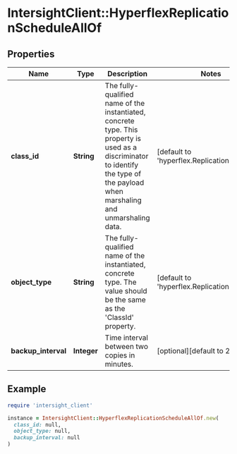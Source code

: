 # IntersightClient::HyperflexReplicationScheduleAllOf

## Properties

| Name | Type | Description | Notes |
| ---- | ---- | ----------- | ----- |
| **class_id** | **String** | The fully-qualified name of the instantiated, concrete type. This property is used as a discriminator to identify the type of the payload when marshaling and unmarshaling data. | [default to &#39;hyperflex.ReplicationSchedule&#39;] |
| **object_type** | **String** | The fully-qualified name of the instantiated, concrete type. The value should be the same as the &#39;ClassId&#39; property. | [default to &#39;hyperflex.ReplicationSchedule&#39;] |
| **backup_interval** | **Integer** | Time interval between two copies in minutes. | [optional][default to 240] |

## Example

```ruby
require 'intersight_client'

instance = IntersightClient::HyperflexReplicationScheduleAllOf.new(
  class_id: null,
  object_type: null,
  backup_interval: null
)
```


